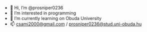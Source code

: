 - 👋 Hi, I’m @prosniper0236
- 👀 I’m interested in programming
- 🌱 I’m currently learning on Obuda University
- 📫 csami2000@gmail.com / prosniper0236@stud.uni-obuda.hu


